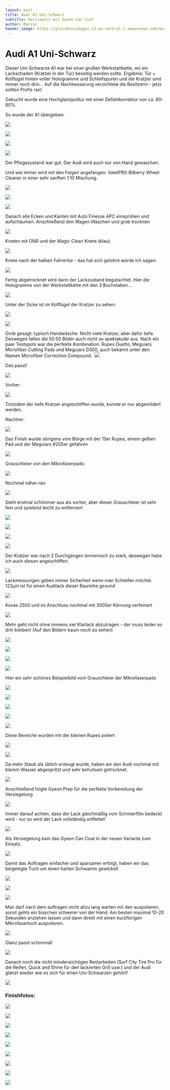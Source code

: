 ```yaml
---
layout: post
title: Audi A1 Uni-Schwarz
subtitle: Versiegelt mit Gyeon Can Coat
author: Marvin
header_image: https://glossbossimages.s3.eu-central-1.amazonaws.com/marvin/audi-a1-schwarz/DSC01330.jpg
---
```

# Audi A1 Uni-Schwarz
Dieser Uni-Schwarze A1 war bei einer großen Werkstattkette, wo ein Lackschaden (Kratzer in der Tür) beseitig werden sollte. Ergebnis: Tür + Kotflügel hinten voller Hologramme und Schleifspuren und die Kratzer sind immer noch drin... Auf die Nachbesserung verzichtete die Besitzerin - jetzt sollten Profis ran!

Gebucht wurde eine Hochglanzpolitur mit einer Defektkorrektur von ca. 80-90%.

So wurde der A1 übergeben:

![](https://glossbossimages.s3.eu-central-1.amazonaws.com/marvin/audi-a1-schwarz/DSC01252.jpg)

![](https://glossbossimages.s3.eu-central-1.amazonaws.com/marvin/audi-a1-schwarz/DSC01253.jpg)

![](https://glossbossimages.s3.eu-central-1.amazonaws.com/marvin/audi-a1-schwarz/DSC01254.jpg)

![](https://glossbossimages.s3.eu-central-1.amazonaws.com/marvin/audi-a1-schwarz/DSC01255.jpg)

Der Pflegezustand war gut. Der Audi wird auch nur von Hand gewaschen.

Und wie immer wird mit den Felgen angefangen: ValetPRO Bilberry Wheel Cleaner in einer sehr sanften 1:10 Mischung.

![](https://glossbossimages.s3.eu-central-1.amazonaws.com/marvin/audi-a1-schwarz/DSC01256.jpg)

![](https://glossbossimages.s3.eu-central-1.amazonaws.com/marvin/audi-a1-schwarz/DSC01257.jpg)

![](https://glossbossimages.s3.eu-central-1.amazonaws.com/marvin/audi-a1-schwarz/DSC01258.jpg)

Danach alle Ecken und Kanten mit Auto Finesse APC einsprühen und aufschäumen. Anschließend den Wagen Waschen und grob trocknen

![](https://glossbossimages.s3.eu-central-1.amazonaws.com/marvin/audi-a1-schwarz/DSC01259.jpg)

Kneten mit ONR und der Magic Clean Knete (blau)

![](https://glossbossimages.s3.eu-central-1.amazonaws.com/marvin/audi-a1-schwarz/DSC01260.jpg)

Knete nach der halben Fahrertür - das hat sich gelohnt würde ich sagen:

![](https://glossbossimages.s3.eu-central-1.amazonaws.com/marvin/audi-a1-schwarz/DSC01263.jpg)

Fertig abgetrocknet wird dann der Lackzustand begutachtet. Hier die Hologramme von der Werkstattkette mit den 3 Buchstaben...

![](https://glossbossimages.s3.eu-central-1.amazonaws.com/marvin/audi-a1-schwarz/DSC01266.jpg)

Unter der Sicke ist im Kotflügel der Kratzer zu sehen:

![](https://glossbossimages.s3.eu-central-1.amazonaws.com/marvin/audi-a1-schwarz/DSC01267.jpg)

![](https://glossbossimages.s3.eu-central-1.amazonaws.com/marvin/audi-a1-schwarz/DSC01268.jpg)

Grob gesagt: typisch Handwäsche. Nicht viele Kratzer, aber dafür tiefe. Deswegen fallen die 50:50 Bilder auch nicht so spektakulär aus. Nach ein paar Testspots war die perfekte Kombination: Rupes Duetto, Meguiars Microfiber Cutting Pads und Meguiars D300, auch bekannt unter den Namen Microfiber Correction Compound.&nbsp;
![](https://glossbossimages.s3.eu-central-1.amazonaws.com/marvin/audi-a1-schwarz/DSC01271.jpg)

Das passt!

![](https://glossbossimages.s3.eu-central-1.amazonaws.com/marvin/audi-a1-schwarz/DSC01270.jpg)

Vorher:

![](https://glossbossimages.s3.eu-central-1.amazonaws.com/marvin/audi-a1-schwarz/DSC01272.jpg)

Trotzdem der tiefe Kratzer angeschliffen wurde, konnte er nur abgemildert werden.

Nachher:

![](https://glossbossimages.s3.eu-central-1.amazonaws.com/marvin/audi-a1-schwarz/DSC01273.jpg)

Das Finish wurde übrigens vom Börge mit der 15er Rupes, einem gelben Pad und der Meguiars #205er gefahren

![](https://glossbossimages.s3.eu-central-1.amazonaws.com/marvin/audi-a1-schwarz/DSC01274.jpg)

Grauschleier von den Mikrofaserpads:

![](https://glossbossimages.s3.eu-central-1.amazonaws.com/marvin/audi-a1-schwarz/DSC01275.jpg)

Nochmal näher ran:

![](https://glossbossimages.s3.eu-central-1.amazonaws.com/marvin/audi-a1-schwarz/DSC01276.jpg)

Sieht erstmal schlimmer aus als vorher, aber dieser Grauschleier ist sehr fein und spielend leicht zu entfernen!

![](https://glossbossimages.s3.eu-central-1.amazonaws.com/marvin/audi-a1-schwarz/DSC01277.jpg)

![](https://glossbossimages.s3.eu-central-1.amazonaws.com/marvin/audi-a1-schwarz/DSC01278.jpg)

![](https://glossbossimages.s3.eu-central-1.amazonaws.com/marvin/audi-a1-schwarz/DSC01279.jpg)

![](https://glossbossimages.s3.eu-central-1.amazonaws.com/marvin/audi-a1-schwarz/DSC01280.jpg)

Der Kratzer war nach 2 Durchgängen immernoch zu stark, deswegen habe ich auch diesen angeschliffen.

![](https://glossbossimages.s3.eu-central-1.amazonaws.com/marvin/audi-a1-schwarz/DSC01285.jpg)

Lackmessungen geben immer Sicherheit wenn man Schleifen möchte. 122µm ist für einen Audilack dieser Baureihe *gesund*

![](https://glossbossimages.s3.eu-central-1.amazonaws.com/marvin/audi-a1-schwarz/DSC01286.jpg)

Kovax 2500 und im Anschluss nochmal mit 3000er Körnung verfeinert

![](https://glossbossimages.s3.eu-central-1.amazonaws.com/marvin/audi-a1-schwarz/DSC01287.jpg)

Mehr geht nicht ohne immens viel Klarlack abzutragen - der muss leider so drin bleiben! (Auf den Bildern kaum noch zu sehen)

![](https://glossbossimages.s3.eu-central-1.amazonaws.com/marvin/audi-a1-schwarz/DSC01289.jpg)

![](https://glossbossimages.s3.eu-central-1.amazonaws.com/marvin/audi-a1-schwarz/DSC01290.jpg)

![](https://glossbossimages.s3.eu-central-1.amazonaws.com/marvin/audi-a1-schwarz/DSC01295.jpg)

![](https://glossbossimages.s3.eu-central-1.amazonaws.com/marvin/audi-a1-schwarz/DSC01297.jpg)

Hier ein sehr schönes Beispielbild vom Grauschleier der Mikrofaserpads

![](https://glossbossimages.s3.eu-central-1.amazonaws.com/marvin/audi-a1-schwarz/DSC01303.jpg)

![](https://glossbossimages.s3.eu-central-1.amazonaws.com/marvin/audi-a1-schwarz/DSC01304.jpg)

![](https://glossbossimages.s3.eu-central-1.amazonaws.com/marvin/audi-a1-schwarz/DSC01305.jpg)

![](https://glossbossimages.s3.eu-central-1.amazonaws.com/marvin/audi-a1-schwarz/DSC01306.jpg)

![](https://glossbossimages.s3.eu-central-1.amazonaws.com/marvin/audi-a1-schwarz/DSC01307.jpg)

Diese Bereiche wurden mit der kleinen Rupes poliert

![](https://glossbossimages.s3.eu-central-1.amazonaws.com/marvin/audi-a1-schwarz/DSC01308.jpg)

![](https://glossbossimages.s3.eu-central-1.amazonaws.com/marvin/audi-a1-schwarz/DSC01309.jpg)

Da mehr Staub als üblich erzeugt wurde, haben wir den Audi nochmal mit klarem Wasser abgespritzt und sehr behutsam getrocknet.

![](https://glossbossimages.s3.eu-central-1.amazonaws.com/marvin/audi-a1-schwarz/DSC01310.jpg)

Anschließend folgte Gyeon Prep für die perfekte Vorbereitung der Versiegelung

![](https://glossbossimages.s3.eu-central-1.amazonaws.com/marvin/audi-a1-schwarz/DSC01311.jpg)

Immer darauf achten, dass der Lack gleichmäßig vom Schmierfilm bedeckt wird - nur so wird der Lack vollständig entfettet!

![](https://glossbossimages.s3.eu-central-1.amazonaws.com/marvin/audi-a1-schwarz/DSC01312.jpg)

Als Versiegelung kam das Gyeon Can Coat in der neuen Variante zum Einsatz.

![](https://glossbossimages.s3.eu-central-1.amazonaws.com/marvin/audi-a1-schwarz/DSC01313.jpg)

Damit das Auftragen einfacher und sparsamer erfolgt, haben wir das beigelegte Tuch um einen harten Schwamm gewickelt

![](https://glossbossimages.s3.eu-central-1.amazonaws.com/marvin/audi-a1-schwarz/DSC01314.jpg)

![](https://glossbossimages.s3.eu-central-1.amazonaws.com/marvin/audi-a1-schwarz/DSC01315.jpg)

![](https://glossbossimages.s3.eu-central-1.amazonaws.com/marvin/audi-a1-schwarz/DSC01316.jpg)

Man darf nach dem auftragen nicht allzu lang warten mit den auspolieren, sonst gehts ein bisschen schwerer von der Hand. Am besten maximal 10-20 Sekunden anziehen lassen und dann direkt mit einen kurzflorigen Mikrofasertuch auspolieren.

![](https://glossbossimages.s3.eu-central-1.amazonaws.com/marvin/audi-a1-schwarz/DSC01317.jpg)

Glanz passt schonmal!

![](https://glossbossimages.s3.eu-central-1.amazonaws.com/marvin/audi-a1-schwarz/DSC01318.jpg)

Danach noch die nicht minderwichtigen Restarbeiten (Surf City Tire Pro für die Reifen, Quick and Shine für den lackierten Grill usw.) und der Audi glänzt wieder wie es sich für einen Uni-Schwarzen gehört!

![](https://glossbossimages.s3.eu-central-1.amazonaws.com/marvin/audi-a1-schwarz/DSC01319.jpg)

### Finishfotos:

![](https://glossbossimages.s3.eu-central-1.amazonaws.com/marvin/audi-a1-schwarz/DSC01321.jpg)

![](https://glossbossimages.s3.eu-central-1.amazonaws.com/marvin/audi-a1-schwarz/DSC01324.jpg)

![](https://glossbossimages.s3.eu-central-1.amazonaws.com/marvin/audi-a1-schwarz/DSC01325.jpg)

![](https://glossbossimages.s3.eu-central-1.amazonaws.com/marvin/audi-a1-schwarz/DSC01329.jpg)

![](https://glossbossimages.s3.eu-central-1.amazonaws.com/marvin/audi-a1-schwarz/DSC01330.jpg)

![](https://glossbossimages.s3.eu-central-1.amazonaws.com/marvin/audi-a1-schwarz/DSC01331.jpg)

![](https://glossbossimages.s3.eu-central-1.amazonaws.com/marvin/audi-a1-schwarz/DSC01332.jpg)

![](https://glossbossimages.s3.eu-central-1.amazonaws.com/marvin/audi-a1-schwarz/DSC01334.jpg)

![](https://glossbossimages.s3.eu-central-1.amazonaws.com/marvin/audi-a1-schwarz/DSC01335.jpg)
